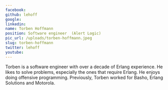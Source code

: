 ```yaml
---
facebook: 
github: lehoff
google: 
linkedin: 
name: Torben Hoffmann
position: Software engineer  (Alert Logic)
pic_url: /uploads/torben-hoffmann.jpeg
slug: torben-hoffmann
twitter: lehoff
youtube: 
---
```

<p>Torben is a software engineer with over a decade of Erlang experience. He likes to solve problems, especially the ones that require Erlang. He enjoys doing offensive programming. Previously, Torben worked for Basho, Erlang Solutions and Motorola.</p>
